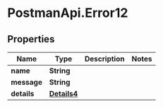 # PostmanApi.Error12

## Properties

Name | Type | Description | Notes
------------ | ------------- | ------------- | -------------
**name** | **String** |  | 
**message** | **String** |  | 
**details** | [**Details4**](Details4.md) |  | 


